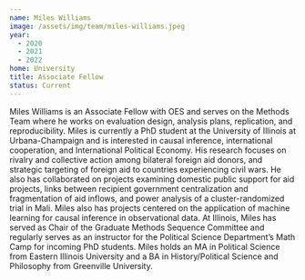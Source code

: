 ```yaml
---
name: Miles Williams
image: /assets/img/team/miles-williams.jpeg
year:
  - 2020
  - 2021
  - 2022
home: University
title: Associate Fellow
status: Current
---
```

Miles Williams is an Associate Fellow with OES and serves on the Methods Team where he works on evaluation design, analysis plans, replication, and reproducibility. Miles is currently a PhD student at the University of Illinois at Urbana-Champaign and is interested in causal inference, international cooperation, and International Political Economy. His research focuses on rivalry and collective action among bilateral foreign aid donors, and strategic targeting of foreign aid to countries experiencing civil wars. He also has collaborated on projects examining domestic public support for aid projects, links between recipient government centralization and fragmentation of aid inflows, and power analysis of a cluster-randomized trial in Mali. Miles also has projects centered on the application of machine learning for causal inference in observational data. At Illinois, Miles has served as Chair of the Graduate Methods Sequence Committee and regularly serves as an instructor for the Political Science Department’s Math Camp for incoming PhD students. Miles holds an MA in Political Science from Eastern Illinois University and a BA in History/Political Science and Philosophy from Greenville University.
